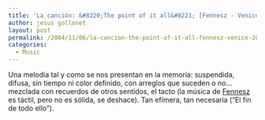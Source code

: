 ```yaml
---
title: 'La canción: &#8220;The point of it all&#8221; [Fennesz - Venice (2004)]'
author: jesus gollonet
layout: post
permalink: /2004/11/06/la-cancion-the-point-of-it-all-fennesz-venice-2004/
categories:
  - Music
---
```

Una melodía tal y como se nos presentan en la memoria: suspendida, difusa, sin tiempo ni color definido, con arreglos que suceden o no&#8230; mezclada con recuerdos de otros sentidos, el tacto (la música de [Fennesz][1] es táctil, pero no es sólida, se deshace). Tan efímera, tan necesaria (&#8220;El fin de todo ello&#8221;).

 [1]: http://www.fennesz.com "página oficial de Christian Fennesz"